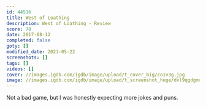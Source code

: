 ```yaml
---
id: 44516
title: West of Loathing
description: West of Loathing - Review
score: 70
date: 2017-08-12
completed: false
goty: []
modified_date: 2023-05-22
screenshots: []
tags: []
videos: []
cover: //images.igdb.com/igdb/image/upload/t_cover_big/co1v3g.jpg
image: //images.igdb.com/igdb/image/upload/t_screenshot_huge/dxl9qgdgmrmzbpr16ecj.jpg
---
```

Not a bad game, but I was honestly expecting more jokes and puns.